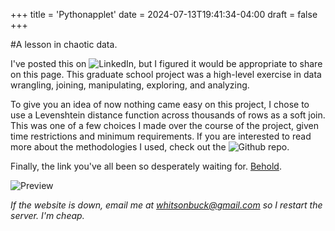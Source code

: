 +++
title = 'Pythonapplet'
date = 2024-07-13T19:41:34-04:00
draft = false
+++

#A lesson in chaotic data.

I've posted this on ![LinkedIn](https://www.linkedin.com/feed/update/urn:li:activity:7208499445242494977/), but I figured it would be appropriate to share on this page. This graduate school project was a high-level exercise in data wrangling, joining, manipulating, exploring, and analyzing. 

To give you an idea of now nothing came easy on this project, I chose to use a Levenshtein distance function across thousands of rows as a soft join. This was one of a few choices I made over the course of the project, given time restrictions and minimum requirements. If you are interested to read more about the methodologies I used, check out the ![Github repo](https://github.com/whitson-buck/textminingfinal).

Finally, the link you've all been so desperately waiting for. [Behold](https://whittybuck.pythonanywhere.com/).

![Preview](whitsonbuck/public/images/pythonanywhere.jpg)

*If the website is down, email me at whitsonbuck@gmail.com so I restart the server. I'm cheap.*